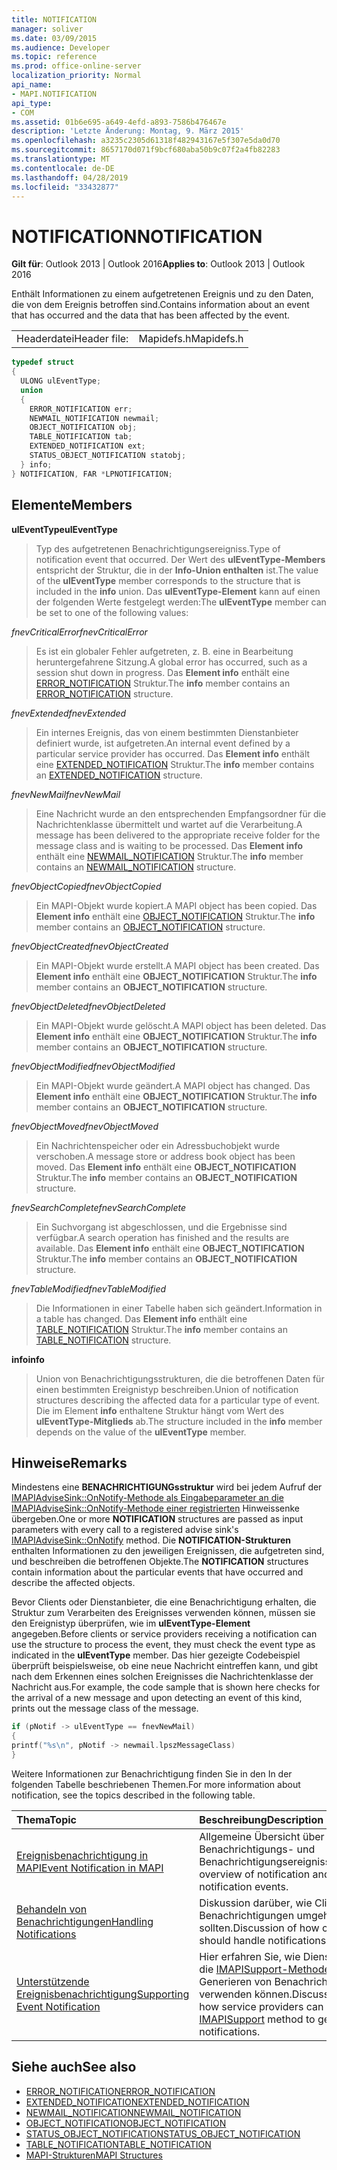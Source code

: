```yaml
---
title: NOTIFICATION
manager: soliver
ms.date: 03/09/2015
ms.audience: Developer
ms.topic: reference
ms.prod: office-online-server
localization_priority: Normal
api_name:
- MAPI.NOTIFICATION
api_type:
- COM
ms.assetid: 01b6e695-a649-4efd-a893-7586b476467e
description: 'Letzte Änderung: Montag, 9. März 2015'
ms.openlocfilehash: a3235c2305d61318f482943167e5f307e5da0d70
ms.sourcegitcommit: 8657170d071f9bcf680aba50b9c07f2a4fb82283
ms.translationtype: MT
ms.contentlocale: de-DE
ms.lasthandoff: 04/28/2019
ms.locfileid: "33432877"
---
```

# <a name="notification"></a><span data-ttu-id="d2ba7-103">NOTIFICATION</span><span class="sxs-lookup"><span data-stu-id="d2ba7-103">NOTIFICATION</span></span>
 
<span data-ttu-id="d2ba7-104">**Gilt für**: Outlook 2013 | Outlook 2016</span><span class="sxs-lookup"><span data-stu-id="d2ba7-104">**Applies to**: Outlook 2013 | Outlook 2016</span></span> 
  
<span data-ttu-id="d2ba7-105">Enthält Informationen zu einem aufgetretenen Ereignis und zu den Daten, die von dem Ereignis betroffen sind.</span><span class="sxs-lookup"><span data-stu-id="d2ba7-105">Contains information about an event that has occurred and the data that has been affected by the event.</span></span>
  
|||
|:-----|:-----|
|<span data-ttu-id="d2ba7-106">Headerdatei</span><span class="sxs-lookup"><span data-stu-id="d2ba7-106">Header file:</span></span>  <br/> |<span data-ttu-id="d2ba7-107">Mapidefs.h</span><span class="sxs-lookup"><span data-stu-id="d2ba7-107">Mapidefs.h</span></span>  <br/> |
   
```cpp
typedef struct
{
  ULONG ulEventType;
  union
  {
    ERROR_NOTIFICATION err;
    NEWMAIL_NOTIFICATION newmail;
    OBJECT_NOTIFICATION obj;
    TABLE_NOTIFICATION tab;
    EXTENDED_NOTIFICATION ext;
    STATUS_OBJECT_NOTIFICATION statobj;
  } info;
} NOTIFICATION, FAR *LPNOTIFICATION;

```

## <a name="members"></a><span data-ttu-id="d2ba7-108">Elemente</span><span class="sxs-lookup"><span data-stu-id="d2ba7-108">Members</span></span>

<span data-ttu-id="d2ba7-109">**ulEventType**</span><span class="sxs-lookup"><span data-stu-id="d2ba7-109">**ulEventType**</span></span>
  
> <span data-ttu-id="d2ba7-110">Typ des aufgetretenen Benachrichtigungsereigniss.</span><span class="sxs-lookup"><span data-stu-id="d2ba7-110">Type of notification event that occurred.</span></span> <span data-ttu-id="d2ba7-111">Der Wert des **ulEventType-Members** entspricht der Struktur, die in der **Info-Union enthalten** ist.</span><span class="sxs-lookup"><span data-stu-id="d2ba7-111">The value of the **ulEventType** member corresponds to the structure that is included in the **info** union.</span></span> <span data-ttu-id="d2ba7-112">Das **ulEventType-Element** kann auf einen der folgenden Werte festgelegt werden:</span><span class="sxs-lookup"><span data-stu-id="d2ba7-112">The **ulEventType** member can be set to one of the following values:</span></span> 
    
 <span data-ttu-id="d2ba7-113">_fnevCriticalError_</span><span class="sxs-lookup"><span data-stu-id="d2ba7-113">_fnevCriticalError_</span></span>
  
> <span data-ttu-id="d2ba7-114">Es ist ein globaler Fehler aufgetreten, z. B. eine in Bearbeitung heruntergefahrene Sitzung.</span><span class="sxs-lookup"><span data-stu-id="d2ba7-114">A global error has occurred, such as a session shut down in progress.</span></span> <span data-ttu-id="d2ba7-115">Das **Element info** enthält eine [ERROR_NOTIFICATION](error_notification.md) Struktur.</span><span class="sxs-lookup"><span data-stu-id="d2ba7-115">The **info** member contains an [ERROR_NOTIFICATION](error_notification.md) structure.</span></span> 
    
 <span data-ttu-id="d2ba7-116">_fnevExtended_</span><span class="sxs-lookup"><span data-stu-id="d2ba7-116">_fnevExtended_</span></span>
  
> <span data-ttu-id="d2ba7-117">Ein internes Ereignis, das von einem bestimmten Dienstanbieter definiert wurde, ist aufgetreten.</span><span class="sxs-lookup"><span data-stu-id="d2ba7-117">An internal event defined by a particular service provider has occurred.</span></span> <span data-ttu-id="d2ba7-118">Das **Element info** enthält eine [EXTENDED_NOTIFICATION](extended_notification.md) Struktur.</span><span class="sxs-lookup"><span data-stu-id="d2ba7-118">The **info** member contains an [EXTENDED_NOTIFICATION](extended_notification.md) structure.</span></span> 
    
 <span data-ttu-id="d2ba7-119">_fnevNewMail_</span><span class="sxs-lookup"><span data-stu-id="d2ba7-119">_fnevNewMail_</span></span>
  
> <span data-ttu-id="d2ba7-120">Eine Nachricht wurde an den entsprechenden Empfangsordner für die Nachrichtenklasse übermittelt und wartet auf die Verarbeitung.</span><span class="sxs-lookup"><span data-stu-id="d2ba7-120">A message has been delivered to the appropriate receive folder for the message class and is waiting to be processed.</span></span> <span data-ttu-id="d2ba7-121">Das **Element info** enthält eine [NEWMAIL_NOTIFICATION](newmail_notification.md) Struktur.</span><span class="sxs-lookup"><span data-stu-id="d2ba7-121">The **info** member contains an [NEWMAIL_NOTIFICATION](newmail_notification.md) structure.</span></span> 
    
 <span data-ttu-id="d2ba7-122">_fnevObjectCopied_</span><span class="sxs-lookup"><span data-stu-id="d2ba7-122">_fnevObjectCopied_</span></span>
  
> <span data-ttu-id="d2ba7-123">Ein MAPI-Objekt wurde kopiert.</span><span class="sxs-lookup"><span data-stu-id="d2ba7-123">A MAPI object has been copied.</span></span> <span data-ttu-id="d2ba7-124">Das **Element info** enthält eine [OBJECT_NOTIFICATION](object_notification.md) Struktur.</span><span class="sxs-lookup"><span data-stu-id="d2ba7-124">The **info** member contains an [OBJECT_NOTIFICATION](object_notification.md) structure.</span></span> 
    
 <span data-ttu-id="d2ba7-125">_fnevObjectCreated_</span><span class="sxs-lookup"><span data-stu-id="d2ba7-125">_fnevObjectCreated_</span></span>
  
> <span data-ttu-id="d2ba7-126">Ein MAPI-Objekt wurde erstellt.</span><span class="sxs-lookup"><span data-stu-id="d2ba7-126">A MAPI object has been created.</span></span> <span data-ttu-id="d2ba7-127">Das **Element info** enthält eine **OBJECT_NOTIFICATION** Struktur.</span><span class="sxs-lookup"><span data-stu-id="d2ba7-127">The **info** member contains an **OBJECT_NOTIFICATION** structure.</span></span> 
    
 <span data-ttu-id="d2ba7-128">_fnevObjectDeleted_</span><span class="sxs-lookup"><span data-stu-id="d2ba7-128">_fnevObjectDeleted_</span></span>
  
> <span data-ttu-id="d2ba7-129">Ein MAPI-Objekt wurde gelöscht.</span><span class="sxs-lookup"><span data-stu-id="d2ba7-129">A MAPI object has been deleted.</span></span> <span data-ttu-id="d2ba7-130">Das **Element info** enthält eine **OBJECT_NOTIFICATION** Struktur.</span><span class="sxs-lookup"><span data-stu-id="d2ba7-130">The **info** member contains an **OBJECT_NOTIFICATION** structure.</span></span> 
    
 <span data-ttu-id="d2ba7-131">_fnevObjectModified_</span><span class="sxs-lookup"><span data-stu-id="d2ba7-131">_fnevObjectModified_</span></span>
  
> <span data-ttu-id="d2ba7-132">Ein MAPI-Objekt wurde geändert.</span><span class="sxs-lookup"><span data-stu-id="d2ba7-132">A MAPI object has changed.</span></span> <span data-ttu-id="d2ba7-133">Das **Element info** enthält eine **OBJECT_NOTIFICATION** Struktur.</span><span class="sxs-lookup"><span data-stu-id="d2ba7-133">The **info** member contains an **OBJECT_NOTIFICATION** structure.</span></span> 
    
 <span data-ttu-id="d2ba7-134">_fnevObjectMoved_</span><span class="sxs-lookup"><span data-stu-id="d2ba7-134">_fnevObjectMoved_</span></span>
  
> <span data-ttu-id="d2ba7-135">Ein Nachrichtenspeicher oder ein Adressbuchobjekt wurde verschoben.</span><span class="sxs-lookup"><span data-stu-id="d2ba7-135">A message store or address book object has been moved.</span></span> <span data-ttu-id="d2ba7-136">Das **Element info** enthält eine **OBJECT_NOTIFICATION** Struktur.</span><span class="sxs-lookup"><span data-stu-id="d2ba7-136">The **info** member contains an **OBJECT_NOTIFICATION** structure.</span></span> 
    
 <span data-ttu-id="d2ba7-137">_fnevSearchComplete_</span><span class="sxs-lookup"><span data-stu-id="d2ba7-137">_fnevSearchComplete_</span></span>
  
> <span data-ttu-id="d2ba7-138">Ein Suchvorgang ist abgeschlossen, und die Ergebnisse sind verfügbar.</span><span class="sxs-lookup"><span data-stu-id="d2ba7-138">A search operation has finished and the results are available.</span></span> <span data-ttu-id="d2ba7-139">Das **Element info** enthält eine **OBJECT_NOTIFICATION** Struktur.</span><span class="sxs-lookup"><span data-stu-id="d2ba7-139">The **info** member contains an **OBJECT_NOTIFICATION** structure.</span></span> 
    
 <span data-ttu-id="d2ba7-140">_fnevTableModified_</span><span class="sxs-lookup"><span data-stu-id="d2ba7-140">_fnevTableModified_</span></span>
  
> <span data-ttu-id="d2ba7-141">Die Informationen in einer Tabelle haben sich geändert.</span><span class="sxs-lookup"><span data-stu-id="d2ba7-141">Information in a table has changed.</span></span> <span data-ttu-id="d2ba7-142">Das **Element info** enthält eine [TABLE_NOTIFICATION](table_notification.md) Struktur.</span><span class="sxs-lookup"><span data-stu-id="d2ba7-142">The **info** member contains an [TABLE_NOTIFICATION](table_notification.md) structure.</span></span> 
    
<span data-ttu-id="d2ba7-143">**info**</span><span class="sxs-lookup"><span data-stu-id="d2ba7-143">**info**</span></span>
  
> <span data-ttu-id="d2ba7-144">Union von Benachrichtigungsstrukturen, die die betroffenen Daten für einen bestimmten Ereignistyp beschreiben.</span><span class="sxs-lookup"><span data-stu-id="d2ba7-144">Union of notification structures describing the affected data for a particular type of event.</span></span> <span data-ttu-id="d2ba7-145">Die im Element **info** enthaltene Struktur hängt vom Wert des **ulEventType-Mitglieds** ab.</span><span class="sxs-lookup"><span data-stu-id="d2ba7-145">The structure included in the **info** member depends on the value of the **ulEventType** member.</span></span> 
    
## <a name="remarks"></a><span data-ttu-id="d2ba7-146">Hinweise</span><span class="sxs-lookup"><span data-stu-id="d2ba7-146">Remarks</span></span>

<span data-ttu-id="d2ba7-147">Mindestens eine **BENACHRICHTIGUNGsstruktur** wird bei jedem Aufruf der [IMAPIAdviseSink::OnNotify-Methode als Eingabeparameter an die IMAPIAdviseSink::OnNotify-Methode einer registrierten](imapiadvisesink-onnotify.md) Hinweissenke übergeben.</span><span class="sxs-lookup"><span data-stu-id="d2ba7-147">One or more **NOTIFICATION** structures are passed as input parameters with every call to a registered advise sink's [IMAPIAdviseSink::OnNotify](imapiadvisesink-onnotify.md) method.</span></span> <span data-ttu-id="d2ba7-148">Die **NOTIFICATION-Strukturen** enthalten Informationen zu den jeweiligen Ereignissen, die aufgetreten sind, und beschreiben die betroffenen Objekte.</span><span class="sxs-lookup"><span data-stu-id="d2ba7-148">The **NOTIFICATION** structures contain information about the particular events that have occurred and describe the affected objects.</span></span> 
  
<span data-ttu-id="d2ba7-149">Bevor Clients oder Dienstanbieter, die eine Benachrichtigung erhalten, die Struktur zum Verarbeiten des Ereignisses verwenden können, müssen sie den Ereignistyp überprüfen, wie im **ulEventType-Element** angegeben.</span><span class="sxs-lookup"><span data-stu-id="d2ba7-149">Before clients or service providers receiving a notification can use the structure to process the event, they must check the event type as indicated in the **ulEventType** member.</span></span> <span data-ttu-id="d2ba7-150">Das hier gezeigte Codebeispiel überprüft beispielsweise, ob eine neue Nachricht eintreffen kann, und gibt nach dem Erkennen eines solchen Ereignisses die Nachrichtenklasse der Nachricht aus.</span><span class="sxs-lookup"><span data-stu-id="d2ba7-150">For example, the code sample that is shown here checks for the arrival of a new message and upon detecting an event of this kind, prints out the message class of the message.</span></span> 
  
```cpp
if (pNotif -> ulEventType == fnevNewMail)
{
printf("%s\n", pNotif -> newmail.lpszMessageClass)
}

```

<span data-ttu-id="d2ba7-151">Weitere Informationen zur Benachrichtigung finden Sie in den In der folgenden Tabelle beschriebenen Themen.</span><span class="sxs-lookup"><span data-stu-id="d2ba7-151">For more information about notification, see the topics described in the following table.</span></span>
  
|<span data-ttu-id="d2ba7-152">**Thema**</span><span class="sxs-lookup"><span data-stu-id="d2ba7-152">**Topic**</span></span>|<span data-ttu-id="d2ba7-153">**Beschreibung**</span><span class="sxs-lookup"><span data-stu-id="d2ba7-153">**Description**</span></span>|
|:-----|:-----|
|[<span data-ttu-id="d2ba7-154">Ereignisbenachrichtigung in MAPI</span><span class="sxs-lookup"><span data-stu-id="d2ba7-154">Event Notification in MAPI</span></span>](event-notification-in-mapi.md) <br/> |<span data-ttu-id="d2ba7-155">Allgemeine Übersicht über Benachrichtigungs- und Benachrichtigungsereignisse.</span><span class="sxs-lookup"><span data-stu-id="d2ba7-155">General overview of notification and notification events.</span></span>  <br/> |
|[<span data-ttu-id="d2ba7-156">Behandeln von Benachrichtigungen</span><span class="sxs-lookup"><span data-stu-id="d2ba7-156">Handling Notifications</span></span>](handling-notifications.md) <br/> |<span data-ttu-id="d2ba7-157">Diskussion darüber, wie Clients mit Benachrichtigungen umgehen sollten.</span><span class="sxs-lookup"><span data-stu-id="d2ba7-157">Discussion of how clients should handle notifications.</span></span>  <br/> |
|[<span data-ttu-id="d2ba7-158">Unterstützende Ereignisbenachrichtigung</span><span class="sxs-lookup"><span data-stu-id="d2ba7-158">Supporting Event Notification</span></span>](supporting-event-notification.md) <br/> |<span data-ttu-id="d2ba7-159">Hier erfahren Sie, wie Dienstanbieter die [IMAPISupport-Methode](imapisupportiunknown.md) zum Generieren von Benachrichtigungen verwenden können.</span><span class="sxs-lookup"><span data-stu-id="d2ba7-159">Discussion of how service providers can use the [IMAPISupport](imapisupportiunknown.md) method to generate notifications.</span></span>  <br/> |
   
## <a name="see-also"></a><span data-ttu-id="d2ba7-160">Siehe auch</span><span class="sxs-lookup"><span data-stu-id="d2ba7-160">See also</span></span>


- [<span data-ttu-id="d2ba7-161">ERROR_NOTIFICATION</span><span class="sxs-lookup"><span data-stu-id="d2ba7-161">ERROR_NOTIFICATION</span></span>](error_notification.md)  
- [<span data-ttu-id="d2ba7-162">EXTENDED_NOTIFICATION</span><span class="sxs-lookup"><span data-stu-id="d2ba7-162">EXTENDED_NOTIFICATION</span></span>](extended_notification.md)  
- [<span data-ttu-id="d2ba7-163">NEWMAIL_NOTIFICATION</span><span class="sxs-lookup"><span data-stu-id="d2ba7-163">NEWMAIL_NOTIFICATION</span></span>](newmail_notification.md)  
- [<span data-ttu-id="d2ba7-164">OBJECT_NOTIFICATION</span><span class="sxs-lookup"><span data-stu-id="d2ba7-164">OBJECT_NOTIFICATION</span></span>](object_notification.md)  
- [<span data-ttu-id="d2ba7-165">STATUS_OBJECT_NOTIFICATION</span><span class="sxs-lookup"><span data-stu-id="d2ba7-165">STATUS_OBJECT_NOTIFICATION</span></span>](status_object_notification.md)  
- [<span data-ttu-id="d2ba7-166">TABLE_NOTIFICATION</span><span class="sxs-lookup"><span data-stu-id="d2ba7-166">TABLE_NOTIFICATION</span></span>](table_notification.md)
- [<span data-ttu-id="d2ba7-167">MAPI-Strukturen</span><span class="sxs-lookup"><span data-stu-id="d2ba7-167">MAPI Structures</span></span>](mapi-structures.md)

